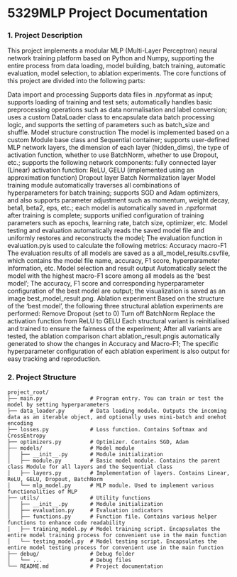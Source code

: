 # 5329MLP Project Documentation
### 1. Project Description

This project implements a modular MLP (Multi-Layer Perceptron) neural network training platform based on Python and Numpy, supporting the entire process from data loading, model building, batch training, automatic evaluation, model selection, to ablation experiments. The core functions of this project are divided into the following parts:

Data import and processing Supports data files in .npyformat as input; supports loading of training and test sets; automatically handles basic preprocessing operations such as data normalisation and label conversion; uses a custom DataLoader class to encapsulate data batch processing logic, and supports the setting of parameters such as batch_size and shuffle.
Model structure construction The model is implemented based on a custom Module base class and Sequential container; supports user-defined MLP network layers, the dimension of each layer (hidden_dims), the type of activation function, whether to use BatchNorm, whether to use Dropout, etc.; supports the following network components: fully connected layer (Linear) activation function: ReLU, GELU (implemented using an approximation function) Dropout layer Batch Normalization layer
Model training module automatically traverses all combinations of hyperparameters for batch training; supports SGD and Adam optimizers, and also supports parameter adjustment such as momentum, weight decay, beta1, beta2, eps, etc.; each model is automatically saved in .npzformat after training is complete; supports unified configuration of training parameters such as epochs, learning rate, batch size, optimizer, etc.
Model testing and evaluation automatically reads the saved model file and uniformly restores and reconstructs the model; The evaluation function in evaluation.pyis used to calculate the following metrics: Accuracy macro-F1 The evaluation results of all models are saved as a all_model_results.csvfile, which contains the model file name, accuracy, F1 score, hyperparameter information, etc.
Model selection and result output Automatically select the model with the highest macro-F1 score among all models as the ‘best model’; The accuracy, F1 score and corresponding hyperparameter configuration of the best model are output; the visualization is saved as an image best_model_result.png.
Ablation experiment Based on the structure of the ‘best model’, the following three structural ablation experiments are performed: Remove Dropout (set to 0) Turn off BatchNorm Replace the activation function from ReLU to GELU Each structural variant is reinitialised and trained to ensure the fairness of the experiment; After all variants are tested, the ablation comparison chart ablation_result.pngis automatically generated to show the changes in Accuracy and Macro-F1; The specific hyperparameter configuration of each ablation experiment is also output for easy tracking and reproduction.

### 2. Project Structure
```plaintext
project_root/
├── main.py               # Program entry. You can train or test the model by setting hyperparameters
├── data_loader.py        # Data loading module. Outputs the incoming data as an iterable object, and optionally uses mini-batch and onehot encoding
├── losses.py             # Loss function. Contains Softmax and CrossEntropy
├── optimizers.py         # Optimizer. Contains SGD, Adam
├── models/               # Model module
│   ├── __init__.py       # Module initialization
│   ├── module.py         # Basic model module. Contains the parent class Module for all layers and the Sequential class
│   ├── layers.py         # Implementation of layers. Contains Linear, ReLU, GELU, Dropout, BatchNorm
│   └── mlp_model.py      # MLP module. Used to implement various functionalities of MLP
├── utils/                # Utility functions
│   ├── __init__.py       # Module initialization
│   ├── evaluation.py     # Evaluation indicators
│   ├── functions.py      # Function file. Contains various helper functions to enhance code readability
│   ├── training_model.py # Model training script. Encapsulates the entire model training process for convenient use in the main function
│   └── testing_model.py  # Model testing script. Encapsulates the entire model testing process for convenient use in the main function
├── debug/                # Debug folder
│   └── ...               # Debug files
└── README.md             # Project documentation

```